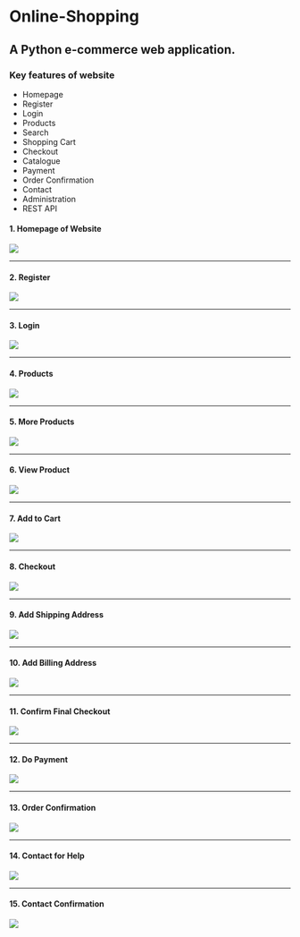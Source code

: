 # Online-Shopping
## A Python e-commerce web application.

### Key features of website
- Homepage
- Register
- Login
- Products
- Search
- Shopping Cart
- Checkout
- Catalogue
- Payment
- Order Confirmation
- Contact
- Administration
- REST API


#### 1. Homepage of Website

![](Screenshots/homepage.png)

---

#### 2. Register

![](Screenshots/Register.PNG)

---

#### 3. Login

![](Screenshots/Login.PNG)

---

#### 4. Products

![](Screenshots/Products.PNG)

---

#### 5. More Products

![](Screenshots/Products%202.PNG)

---

#### 6. View Product

![](Screenshots/View%20Product.PNG)

---

#### 7. Add to Cart

![](Screenshots/Cart.PNG)

---

#### 8. Checkout

![](Screenshots/Checkout.PNG)

---

#### 9. Add Shipping Address

![](Screenshots/Shipping%20Address.PNG)

---

#### 10. Add Billing Address

![](Screenshots/Billing%20Address.PNG)

---

#### 11. Confirm Final Checkout

![](Screenshots/Final%20Checkout.PNG)

---

#### 12. Do Payment

![](Screenshots/Payment%20Method.PNG)

---

#### 13. Order Confirmation

![](Screenshots/Order%20Confirmation.PNG)

---

#### 14. Contact for Help

![](Screenshots/Contact.PNG)

---

#### 15. Contact Confirmation

![](Screenshots/Contact%20Confirmation.PNG)

